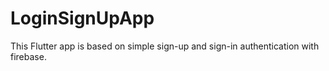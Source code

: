 # LoginSignUpApp
This Flutter app is based on simple sign-up and sign-in authentication with firebase.  

